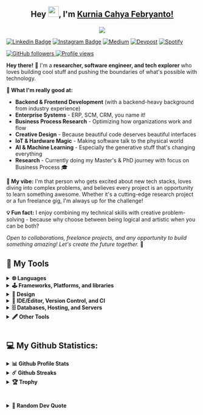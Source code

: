 ## <p align="center"> Hey <img src="https://media.giphy.com/media/hvRJCLFzcasrR4ia7z/giphy.gif" width="28">, I'm [Kurnia Cahya Febryanto!](https://github.com/kurniacf/) </p>

<p align="center">
  <a href="https://github.com/DenverCoder1/readme-typing-svg"><img src="https://readme-typing-svg.herokuapp.com/?lines=AI%20Researcher%20%26%20Software%20Architect;PhD%20Candidate%20%7C%20Tech%20Innovator;Bridging%20Theory%20and%20Practice;Research%20Today%2C%20Solutions%20Tomorrow;Passionate%20About%20Cutting-Edge%20Tech&font=Fira%20Code&center=true&width=480&height=45&color=85a7ff&vCenter=true&size=22"></a>
</p>

[![Linkedin Badge](https://img.shields.io/badge/-LinkedIn-0e76a8?style=flat-square&logo=Linkedin&logoColor=white)](https://linkedin.com/in/kurnia-cahya-febryanto/)
[![Instagram Badge](https://img.shields.io/badge/-Instagram-e4405f?style=flat-square&logo=Instagram&logoColor=white)](https://instagram.com/kurniacf)
[![Medium](https://img.shields.io/badge/Medium-12100E?&logo=medium&logoColor=white)](https://medium.com/@kurniacf)
[![Devpost](https://img.shields.io/badge/Devpost-003E54?logo=Devpost&logoColor=white)](https://devpost.com/kurniacf)
[![Spotify](https://img.shields.io/badge/Spotify-1ED760?logo=spotify&logoColor=white)](https://open.spotify.com/user/21o5futfpv72qisww3brfywga?si=00a1e2f99a47412d)

<p align="left">
  <a href="https://github.com/kurniacf?tab=followers">
    <img alt="GitHub followers" src="https://img.shields.io/github/followers/kurniacf?color=green&logo=github">
  </a>
  <a href="https://github.com/kurniacf/kurniacf">
    <img src="https://komarev.com/ghpvc/?username=kurniacf&label=Profile%20views&color=0e75b6&style=flat" alt="Profile views" />
  </a>
</p>

**Hey there!** 👋 I'm a **researcher, software engineer, and tech explorer** who loves building cool stuff and pushing the boundaries of what's possible with technology.

**🔧 What I'm really good at:**
- **Backend & Frontend Development** (with a backend-heavy background from industry experience)
- **Enterprise Systems** - ERP, SCM, CRM, you name it! 
- **Business Process Research** - Optimizing how organizations work and flow
- **Creative Design** - Because beautiful code deserves beautiful interfaces
- **IoT & Hardware Magic** - Making software talk to the physical world
- **AI & Machine Learning** - Especially the generative stuff that's changing everything
- **Research** - Currently doing my Master's & PhD journey with focus on Business Process 🎓

**🚀 My vibe:** I'm that person who gets excited about new tech stacks, loves diving into complex problems, and believes every project is an opportunity to learn something awesome. Whether it's a cutting-edge research project or a fun freelance gig, I'm always up for the challenge!

**💡 Fun fact:** I enjoy combining my technical skills with creative problem-solving - because why choose between being logical and artistic when you can be both? 

*Open to collaborations, freelance projects, and any opportunity to build something amazing! Let's create the future together.* 🌟

<!-- Some badges are from https://github.com/Ileriayo/markdown-badges -->

## 🔨 My Tools

<details>	
  <summary><b>🌐 Languages</b></summary>
  <p>
    <a href="http://www.open-std.org/jtc1/sc22/wg14/"><img alt="C" src="https://img.shields.io/badge/C-00599C?logo=c&logoColor=white"></a>
    <a href="https://en.cppreference.com/w/"><img alt="C++" src="https://img.shields.io/badge/c++-%2300599C.svg?&logo=c%2B%2B&logoColor=white"></a>
    <a href="https://docs.microsoft.com/en-us/dotnet/csharp/"><img alt="C#" src="https://img.shields.io/badge/c%23-%23239120.svg?&logo=csharp&logoColor=white"></a>
    <a href="https://developer.mozilla.org/en-US/docs/Web/CSS/Reference"><img alt="CSS" src="https://img.shields.io/badge/css3-%231572B6.svg?&logo=css3&logoColor=white"></a>
    <a href="https://dart.dev/"><img alt="Dart" src="https://img.shields.io/badge/dart-%230175C2.svg?&logo=dart&logoColor=white"></a>
    <a href="https://go.dev/"><img alt="Golang" src="https://img.shields.io/badge/Go-00ADD8?logo=go&logoColor=white"></a>
    <a href="https://developer.mozilla.org/en-US/docs/Web/HTML"><img alt="HTML" src="https://img.shields.io/badge/html5-%23E34F26.svg?&logo=html5&logoColor=white"></a>
    <a href="https://docs.oracle.com/en/java/"><img alt="Java" src="https://img.shields.io/badge/java-%23ED8B00.svg?&logo=java&logoColor=white"></a>
    <a href="https://developer.mozilla.org/en-US/docs/Web/JavaScript"><img alt="JavaScript" src="https://img.shields.io/badge/javascript-%23323330.svg?e&logo=javascript&logoColor=%23F7DF1E"></a>
    <a href="https://www.json.org/json-en.html"><img alt="JSON" src="https://img.shields.io/badge/json-5E5C5C?logo=json&logoColor=white"></a>
    <a href="https://www.latex-project.org/"><img alt="LaTeX" src="https://img.shields.io/badge/latex-%23008080.svg?&logo=latex&logoColor=white"></a>
    <a href="https://www.markdownguide.org/"><img alt="Markdown" src="https://img.shields.io/badge/markdown-%23000000.svg?&logo=markdown&logoColor=white"></a>
    <a href="https://www.php.net/"><img alt="PHP" src="https://img.shields.io/badge/php-%23777BB4.svg?&logo=php&logoColor=white"></a>
    <a href="https://www.python.org/"><img alt="Python" src="https://img.shields.io/badge/python-3670A0?&logo=python&logoColor=ffdd54"></a>
    <a href="https://www.r-project.org/"><img alt="R" src="https://img.shields.io/badge/R-276DC3?logo=r&logoColor=white"></a>
    <a href="https://www.rust-lang.org/"><img alt="Rust" src="https://img.shields.io/badge/rust-%23000000.svg?&logo=rust&logoColor=white"></a>
  </p>
</details>	

<details>	
  <summary><b>🕹 Frameworks, Platforms, and libraries</b></summary>
  <p>
    <a href="https://www.anaconda.com/"><img alt="Anaconda" src="https://img.shields.io/badge/Anaconda-%2344A833.svg?&logo=anaconda&logoColor=white"></a>
    <a href="https://apollographql.com/"><img alt="Apollo-GraphQL" src="https://img.shields.io/badge/-ApolloGraphQL-311C87?&logo=apollo-graphql"></a>
    <a href="https://kafka.apache.org/"><img alt="Apache Kafka" src="https://img.shields.io/badge/Apache%20Kafka-000?&logo=apachekafka"></a>
    <a href="https://spark.apache.org/"><img alt="Apache Spark" src="https://img.shields.io/badge/Apache_Spark-FFFFFF?&logo=apachespark&logoColor=#E35A16"></a>
    <a href="https://getbootstrap.com/"><img alt="Bootstrap" src="https://img.shields.io/badge/bootstrap-%23563D7C.svg?e&logo=bootstrap&logoColor=white"></a>
    <a href="https://www.debian.org/"><img alt="Debian" src="https://img.shields.io/badge/Debian-A81D33?logo=debian&logoColor=white"></a>
    <a href="https://www.djangoproject.com/"><img alt="Django" src="https://img.shields.io/badge/django-%23092E20.svg?&logo=django&logoColor=white"></a>
    <a href="https://www.docker.com/"><img alt="Docker" src="https://img.shields.io/badge/Docker-2CA5E0?logo=docker&logoColor=white"></a>
    <a href="https://dotnet.microsoft.com/en-us/"><img alt=".NET" src="https://img.shields.io/badge/.NET-5C2D91?&logo=.net&logoColor=white"></a>
    <a href="https://expressjs.com/"><img alt="Express.js" src="https://img.shields.io/badge/express.js-%23404d59.svg?&logo=express&logoColor=%2361DAFB"></a>
    <a href="https://fastapi.tiangolo.com/"><img alt="FastAPI" src="https://img.shields.io/badge/FastAPI-005571?&logo=fastapi"></a>
    <a href="https://firebase.google.com/"><img alt="Firebase" src="https://img.shields.io/badge/firebase-ffca28?logo=firebase&logoColor=blac"></a>
    <a href="https://flask.palletsprojects.com/"><img alt="Flask" src="https://img.shields.io/badge/flask-%23000.svg?&logo=flask&logoColor=white"></a>
    <a href="https://flutter.dev/"><img alt="Flutter" src="https://img.shields.io/badge/Flutter-%2302569B.svg?&logo=Flutter&logoColor=white"></a>
    <a href="https://jupyter.org/"><img alt="Jupyter" src="https://img.shields.io/badge/Jupyter-F37626.svg?logo=Jupyter&logoColor=white"></a>
    <a href="https://jquery.com/"><img alt="jQuery" src="https://img.shields.io/badge/jquery-%230769AD.svg?&logo=jquery&logoColor=white"></a>
    <a href="https://jwt.io/"><img alt="JWT" src="https://img.shields.io/badge/JWT-black?&logo=JSON%20web%20tokens"></a>
    <a href="https://laravel.com/"><img alt="Laravel" src="https://img.shields.io/badge/laravel-%23FF2D20.svg?&logo=laravel&logoColor=white"></a>
    <a href="https://www.linux.org/"><img alt="Linux" src="https://img.shields.io/badge/Linux-FCC624?logo=linux&logoColor=black"></a>
    <a href="https://mui.com/"><img alt="MUI" src="https://img.shields.io/badge/MUI-%230081CB.svg?&logo=material-ui&logoColor=white"></a>
    <a href="https://nodejs.org/en/"><img alt="NodeJS" src="https://img.shields.io/badge/node.js-6DA55F?&logo=node.js&logoColor=white"></a>
    <a href="https://www.npmjs.com/"><img alt="NPM" src="https://img.shields.io/badge/NPM-%23000000.svg?&logo=npm&logoColor=white"></a>
    <a href="https://opencv.org/"><img alt="OpenCV" src="https://img.shields.io/badge/opencv-%23white.svg?&logo=opencv&logoColor=white"></a>
    <a href="https://www.rabbitmq.com/"><img alt="RabbitMQ" src="https://img.shields.io/badge/Rabbitmq-FF6600?&logo=rabbitmq&logoColor=white"></a>
    <a href="https://reactjs.org/"><img alt="React" src="https://img.shields.io/badge/react-%2320232a.svg?&logo=react&logoColor=%2361DAFB"></a>
    <a href="https://reactnative.dev/"><img alt="React Native" src="https://img.shields.io/badge/react_native-%2320232a.svg?&logo=react&logoColor=%2361DAFB"></a>
    <a href="https://threejs.org/"><img alt="ThreeJS" src="https://img.shields.io/badge/ThreeJs-black?logo=three.js&logoColor=white"></a>
    <a href="https://ubuntu.com/"><img alt="Ubuntu" src="https://img.shields.io/badge/Ubuntu-E95420?logo=ubuntu&logoColor=white"></a>
    <a href="https://webpack.js.org/"><img alt="Webpack" src="https://img.shields.io/badge/webpack-%238DD6F9.svg?&logo=webpack&logoColor=black"></a>
    <a href="https://www.microsoft.com/en-us/windows?r=1"><img alt="Windows" src="https://img.shields.io/badge/Windows-0078D6?&logo=windows&logoColor=white"></a>
    <a href="https://yarnpkg.com/"><img alt="Yarn" src="https://img.shields.io/badge/yarn-%232C8EBB.svg?&logo=yarn&logoColor=white"></a>
  </p>
</details>	
  
<details>	
  <summary><b>🎨 Design</b></summary>
  <p>
      <a href="https://www.adobe.com/sea/"><img alt="Adobe" src="https://img.shields.io/badge/adobe-%23FF0000.svg?&logo=adobe&logoColor=white"></a>
    <a href="https://www.adobe.com/sea/products/aftereffects.html"><img alt="Adobe After Effect" src="https://img.shields.io/badge/Adobe%20After%20Effects-9999FF.svg?&logo=Adobe%20After%20Effects&logoColor=white"></a>
      <a href="https://www.adobe.com/sea/products/illustrator.html"><img alt="Adobe Illustrator" src="https://img.shields.io/badge/adobeillustrator-%23FF9A00.svg?&logo=adobeillustrator&logoColor=white"></a>
    <a href="https://www.adobe.com/sea/products/photoshop.html"><img alt="Adobe Photoshop" src="https://img.shields.io/badge/adobephotoshop-%2331A8FF.svg?&logo=adobephotoshop&logoColor=white"></a>
    <a href="https://www.adobe.com/sea/products/premiere.html"><img alt="Adobe Premiere Pro" src="https://img.shields.io/badge/Adobe%20Premiere%20Pro-9999FF.svg?&logo=Adobe%20Premiere%20Pro&logoColor=white"></a>
    <a href="https://www.canva.com/"><img alt="Canva" src="https://img.shields.io/badge/Canva-%2300C4CC.svg?&logo=Canva&logoColor=white"></a>
    <a href="https://dribbble.com/"><img alt="Dribbble" src="https://img.shields.io/badge/Dribbble-EA4C89?&logo=dribbble&logoColor=white"></a>
    <a href="https://www.figma.com/"><img alt="Figma" src="https://img.shields.io/badge/figma-%23F24E1E.svg?&logo=figma&logoColor=white"></a>
  </p>
</details>	
  
<details>	
  <summary><b>📝 IDE/Editor, Version Control, and CI</b></summary>
  <p>
    <a href="https://developer.android.com/studio"><img alt="Android Studio" src="https://img.shields.io/badge/android%20studio-346ac1?&logo=android%20studio&logoColor=white"></a>
    <a href="https://babeljs.io/"><img alt="Babel" src="https://img.shields.io/badge/Babel-F9DC3e?&logo=babel&logoColor=black"></a>
    <a href="https://codepen.io/"><img alt="Codepen" src="https://img.shields.io/badge/CodePen-white?&logo=codepen&logoColor=black"></a>
    <a href="https://codesandbox.io/"><img alt="CodeSandbox" src="https://img.shields.io/badge/Codesandbox-040404?&logo=codesandbox&logoColor=DBDBDB"></a>  
    <a href="https://www.eclipse.org/"><img alt="Eclipse" src="https://img.shields.io/badge/Eclipse-FE7A16.svg?&logo=Eclipse&logoColor=white"></a>
    <a href="https://git-scm.com/"><img alt="Git" src="https://img.shields.io/badge/git-%23F05033.svg?&logo=git&logoColor=white"></a>
    <a href="https://github.com/"><img alt="GitHub" src="https://img.shields.io/badge/github-%23121011.svg?&logo=github&logoColor=white"></a>
    <a href="https://github.com/features/actions"><img alt="GitHub Actions" src="https://img.shields.io/badge/githubactions-%232671E5.svg?&logo=githubactions&logoColor=white"></a>
    <a href="https://www.jetbrains.com/go/"><img alt="GoLand" src="https://img.shields.io/badge/GoLand-0f0f0f?&logo=goland&logoColor=white"></a>
    <a href="https://colab.research.google.com/"><img alt="Google Colab" src="https://img.shields.io/badge/Google%20Colab-%23F9A825.svg?&logo=googlecolab&logoColor=white"></a>
    <a href="https://www.jetbrains.com/idea/"><img alt="IntelliJ IDEA" src="https://img.shields.io/badge/IntelliJIDEA-000000.svg?&logo=intellij-idea&logoColor=white"></a>
    <a href="https://www.jenkins.io/"><img alt="Jenkins" src="https://img.shields.io/badge/jenkins-%232C5263.svg?&logo=jenkins&logoColor=white"></a>
    <a href="https://jupyter.org/"><img alt="Jupyter Notebook" src="https://img.shields.io/badge/jupyter-%23FA0F00.svg?&logo=jupyter&logoColor=white"></a>
    <a href="https://notepad-plus-plus.org/downloads/"><img alt="Notepad++" src="https://img.shields.io/badge/Notepad++-90E59A.svg?logoColor=black"></a>
    <a href="https://www.jetbrains.com/phpstorm/"><img alt="PhpStorm" src="https://img.shields.io/badge/phpstorm-143?&logo=phpstorm&logoColor=black&color=black&labelColor=darkorchid"></a>
    <a href="https://www.jetbrains.com/pycharm/"><img alt="PyCharm" src="https://img.shields.io/badge/pycharm-143?&logo=pycharm&logoColor=black&color=black&labelColor=green"></a>
    <a href="https://www.jetbrains.com/rider/"><img alt="Rider" src="https://img.shields.io/badge/Rider-000000?logoColor=white"></a>
    <a href="https://www.sublimetext.com/"><img alt="Sublime Text" src="https://img.shields.io/badge/sublime_text-%23575757.svg?&logo=sublime-text&logoColor=important"></a>
    <a href="https://code.visualstudio.com/"><img alt="Visual Studio Code" src="https://img.shields.io/badge/Visual%20Studio%20Code-0078d7.svg?&logo=visual-studio-code&logoColor=white"></a>
    <a href="https://visualstudio.microsoft.com/"><img alt="Visual Studio" src="https://img.shields.io/badge/Visual%20Studio-5C2D91.svg?&logo=visual-studio&logoColor=white"></a>
  </p>
</details>	

<details>	
  <summary><b>🗄️ Databases, Hosting, and Servers</b></summary>
  <p>
    <a href="https://aws.amazon.com/"><img alt="Amazon AWS" src="https://img.shields.io/badge/Amazon_AWS-FF9900?logo=amazonaws&logoColor=white"></a>
    <a href="https://httpd.apache.org/"><img alt="Apache" src="https://img.shields.io/badge/apache-%23D42029.svg?&logo=apache&logoColor=white"></a>
    <a href="https://firebase.google.com/"><img alt="Firebase" src="https://img.shields.io/badge/firebase-%23039BE5.svg?&logo=firebase"></a>
    <a href="https://cloud.google.com/"><img alt="Google Cloud" src="https://img.shields.io/badge/Google_Cloud-4285F4?logo=google-cloud&logoColor=white"></a>
    <a href="https://www.heroku.com/"><img alt="Heroku" src="https://img.shields.io/badge/heroku-%23430098.svg?&logo=heroku&logoColor=white"></a>
    <a href="https://mariadb.org/"><img alt="MariaDB" src="https://img.shields.io/badge/MariaDB-003545?&logo=mariadb&logoColor=white"></a>
    <a href="https://www.mongodb.com/"><img alt="MongoDB" src="https://img.shields.io/badge/MongoDB-%234ea94b.svg?&logo=mongodb&logoColor=white"></a>
    <a href="https://www.mysql.com/"><img alt="MySQL" src="https://img.shields.io/badge/mysql-%2300f.svg?&logo=mysql&logoColor=white"></a>
    <a href="https://neo4j.com/"><img alt="Neo4J" src="https://img.shields.io/badge/Neo4j-008CC1?&logo=neo4j&logoColor=white"></a>
    <a href="https://www.netlify.com/"><img alt="Netlify" src="https://img.shields.io/badge/netlify-%23000000.svg?&logo=netlify&logoColor=#00C7B7"></a>
    <a href="https://www.nginx.com/"><img alt="Nginx" src="https://img.shields.io/badge/nginx-%23009639.svg?&logo=nginx&logoColor=white"></a>
    <a href="https://www.oracle.com/id/index.html"><img alt="Oracle" src="https://img.shields.io/badge/Oracle-F80000?&logo=oracle&logoColor=white"></a>
    <a href="https://www.postgresql.org/"><img alt="Postgres" src="https://img.shields.io/badge/postgres-%23316192.svg?&logo=postgresql&logoColor=white"></a>
    <a href="https://www.prisma.io/"><img alt="Prisma" src="https://img.shields.io/badge/Prisma-3982CE?logo=Prisma&logoColor=white"></a>
    <a href="https://railway.app/"><img alt="Railway" src="https://img.shields.io/badge/Railway-131415?logo=railway&logoColor=white"></a>
    <a href="https://redis.io/"><img alt="Redis" src="https://img.shields.io/badge/redis-%23DD0031.svg?&logo=redis&logoColor=white"></a>
    <a href="https://sequelize.org/"><img alt="Sequelize" src="https://img.shields.io/badge/Sequelize-52B0E7?logoColor=white"></a>
    <a href="https://vercel.com/"><img alt="Vercel" src="https://img.shields.io/badge/Vercel-000000?logo=vercel&logoColor=white"></a>
  </p>
</details>

<details>	
  <summary><b>🖋 Other Tools</b></summary>
  <p>
    <a href="https://www.atlassian.com/software/confluence"><img alt="Confluence" src="https://img.shields.io/badge/confluence-%23172BF4.svg?&logo=confluence&logoColor=white"></a>
    <a href="https://www.docker.com/"><img alt="Docker" src="https://img.shields.io/badge/docker-%230db7ed.svg?&logo=docker&logoColor=white"></a>
    <a href="https://grafana.com/"><img alt="Grafana" src="https://img.shields.io/badge/grafana-%23F46800.svg?&logo=grafana&logoColor=white"></a>
    <a href="https://www.atlassian.com/software/jira"><img alt="Jira" src="https://img.shields.io/badge/jira-%230A0FFF.svg?&logo=jira&logoColor=white"></a>
    <a href="https://kubernetes.io/"><img alt="Kubernetes" src="https://img.shields.io/badge/kubernetes-%23326ce5.svg?&logo=kubernetes&logoColor=white"></a>
    <a href="https://www.office.com/"><img alt="Microsoft Office" src="https://img.shields.io/badge/Microsoft_Office-D83B01?&logo=microsoft-office&logoColor=white"></a>
    <a href="https://miro.com/"><img alt="Miro" src="https://img.shields.io/badge/Miro-F7C922?logo=Miro&logoColor=050036"></a>
    <a href="https://www.notion.so/"><img alt="Notion" src="https://img.shields.io/badge/Notion-%23000000.svg?&logo=notion&logoColor=white"></a>
    <a href="https://www.postman.com/"><img alt="Postman" src="https://img.shields.io/badge/Postman-FF6C37?&logo=postman&logoColor=white"></a>
    <a href="https://prometheus.io/"><img alt="Prometheus" src="https://img.shields.io/badge/Prometheus-E6522C?&logo=Prometheus&logoColor=white"></a>
    <a href="https://www.raspberrypi.org/"><img alt="Raspberry Pi" src="https://img.shields.io/badge/-Raspberry_Pi-C51A4A?&logo=Raspberry-Pi"></a>
    <a href="https://www.sonarqube.org/"><img alt="SonarLint" src="https://img.shields.io/badge/SonarLint-CB2029?&logo=SONARLINT&logoColor=white"></a>
    <a href="https://www.sonarqube.org/"><img alt="SonarQube" src="https://img.shields.io/badge/SonarQube-black?&logo=sonarqube&logoColor=4E9BCD"></a>
    <a href="https://swagger.io/"><img alt="Swagger" src="https://img.shields.io/badge/-Swagger-%23Clojure?&logo=swagger&logoColor=white"></a>
    <a href="https://trello.com/"><img alt="Trello" src="https://img.shields.io/badge/Trello-%23026AA7.svg?&logo=Trello&logoColor=white"></a>
  </p>
</details>
<br>

## 💻 My Github Statistics:

<details>	
  <summary><b>📊 Github Profile Stats</b></summary>
  <br />
  <img height="180em" src="https://awesome-github-stats.azurewebsites.net/user-stats/kurniacf?cardType=github&theme=monokai&preferLogin=false" />
  <img height="180em" src="https://github-readme-stats.vercel.app/api/top-langs/?username=kurniacf&exclude_repo=KNN-Image-Classification&show_icons=true&hide_border=true&layout=compact&langs_count=8&theme=monokai&hide=c%2B%2B"/>
<br/>

  <!--
<img src="https://activity-graph.herokuapp.com/graph?username=kurniacf&theme=tokyonight&bg_color=20232a&hide_border=true&count_private=true" width="100%"/>
 -->
</details>
<details>	
  <summary><b>☄️ Github Streaks</b></summary>
  <br />
  <img height="180em" src="https://github-readme-streak-stats.herokuapp.com/?user=kurniacf&hide_border=true&theme=tokyonight" />
</details>
<details>
  <summary><b>🏆 Trophy</b></summary>
  <br/>
  <p align="left">
  <img alig src="https://github-profile-trophy.vercel.app/?username=kurniacf&column=6&rank=SSS,SS,S,AAA,AA,A,B,C,UNKNOWN,SECRET&theme=onedark" />
</p>
</details>

# 

<details>
 <summary><b>💬 Random Dev Quote</b></summary>
 <br/>
 <div align="center">
   <img src="https://quotes-github-readme.vercel.app/api?type=horizontal&theme=dark" />
 </div>
</details>
